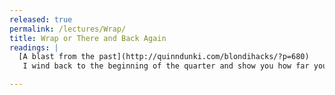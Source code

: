 ```yaml
---
released: true
permalink: /lectures/Wrap/
title: Wrap or There and Back Again
readings: |
  [A blast from the past](http://quinndunki.com/blondihacks/?p=680)
   I wind back to the beginning of the quarter and show you how far you've come. I'll talk about learning, making, engineering, and what can lie ahead. I'll also show you the Raspberry Pi Linux boot sequence (assembly): you'll see that it's now well within your ability to understand.

---
```




